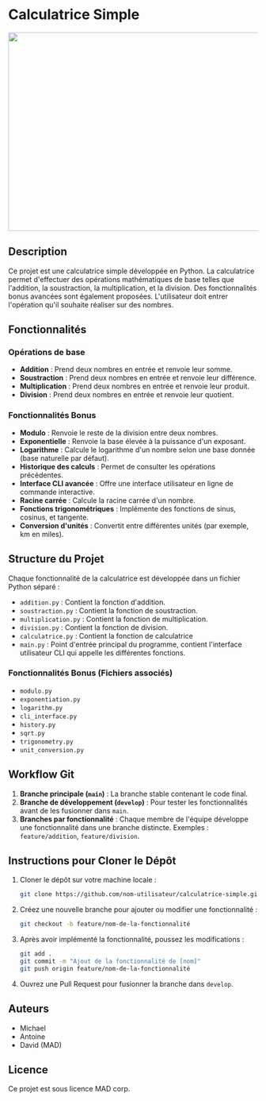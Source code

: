 # Calculatrice Simple

<img src="https://github.com/user-attachments/assets/f5196ffb-929a-4f2e-9e08-efb7555bd6ff" width=800px height=400px>

## Description
Ce projet est une calculatrice simple développée en Python. La calculatrice permet d'effectuer des opérations mathématiques de base telles que l'addition, la soustraction, la multiplication, et la division. Des fonctionnalités bonus avancées sont également proposées.
L'utilisateur doit entrer l'opération qu'il souhaite réaliser sur des nombres.

## Fonctionnalités
### Opérations de base
- **Addition** : Prend deux nombres en entrée et renvoie leur somme.
- **Soustraction** : Prend deux nombres en entrée et renvoie leur différence.
- **Multiplication** : Prend deux nombres en entrée et renvoie leur produit.
- **Division** : Prend deux nombres en entrée et renvoie leur quotient.

### Fonctionnalités Bonus
- **Modulo** : Renvoie le reste de la division entre deux nombres.
- **Exponentielle** : Renvoie la base élevée à la puissance d'un exposant.
- **Logarithme** : Calcule le logarithme d'un nombre selon une base donnée (base naturelle par défaut).
- **Historique des calculs** : Permet de consulter les opérations précédentes.
- **Interface CLI avancée** : Offre une interface utilisateur en ligne de commande interactive.
- **Racine carrée** : Calcule la racine carrée d'un nombre.
- **Fonctions trigonométriques** : Implémente des fonctions de sinus, cosinus, et tangente.
- **Conversion d'unités** : Convertit entre différentes unités (par exemple, km en miles).

## Structure du Projet
Chaque fonctionnalité de la calculatrice est développée dans un fichier Python séparé :
- `addition.py` : Contient la fonction d'addition.
- `soustraction.py` : Contient la fonction de soustraction.
- `multiplication.py` : Contient la fonction de multiplication.
- `division.py` : Contient la fonction de division.
- `calculatrice.py` : Contient la fonction de calculatrice
- `main.py` : Point d'entrée principal du programme, contient l'interface utilisateur CLI qui appelle les différentes fonctions.

### Fonctionnalités Bonus (Fichiers associés)
- `modulo.py`
- `exponentiation.py`
- `logarithm.py`
- `cli_interface.py`
- `history.py`
- `sqrt.py`
- `trigonometry.py`
- `unit_conversion.py`

## Workflow Git
1. **Branche principale (`main`)** : La branche stable contenant le code final.
2. **Branche de développement (`develop`)** : Pour tester les fonctionnalités avant de les fusionner dans `main`.
3. **Branches par fonctionnalité** : Chaque membre de l'équipe développe une fonctionnalité dans une branche distincte. Exemples : `feature/addition`, `feature/division`.

## Instructions pour Cloner le Dépôt
1. Cloner le dépôt sur votre machine locale :
    ```bash
    git clone https://github.com/nom-utilisateur/calculatrice-simple.git
    ```
2. Créez une nouvelle branche pour ajouter ou modifier une fonctionnalité :
    ```bash
    git checkout -b feature/nom-de-la-fonctionnalité
    ```
3. Après avoir implémenté la fonctionnalité, poussez les modifications :
    ```bash
    git add .
    git commit -m "Ajout de la fonctionnalité de [nom]"
    git push origin feature/nom-de-la-fonctionnalité
    ```
4. Ouvrez une Pull Request pour fusionner la branche dans `develop`.

## Auteurs
- Michael
- Antoine
- David
(MAD)
## Licence
Ce projet est sous licence MAD corp.